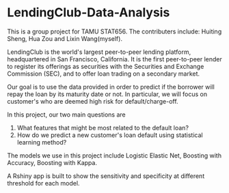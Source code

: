 # LendingClub-Data-Analysis

This is a group project for TAMU STAT656. The contributers include: Huiting Sheng, Hua Zou and Lixin Wang(myself).

LendingClub is the world's largest peer-to-peer lending platform, headquartered in San Francisco, California. It is the first peer-to-peer lender to register its 
offerings as securities with the Securities and Exchange Commission (SEC), and to offer loan trading on a secondary market. 

Our goal is to use the data provided in order to predict if the borrower will repay the loan by its maturity date or not. In particular, we will focus on customer's
who are deemed high risk for default/charge-off.

In this project, our two main questions are
1. What features that might be most related to the default loan?
2. How do we predict a new customer's loan default using statistical learning method?

The models we use in this project include Logistic Elastic Net, Boosting with Accuracy, Boosting with Kappa. 

A Rshiny app is built to show the sensitivity and specificity at different threshold for each model.
